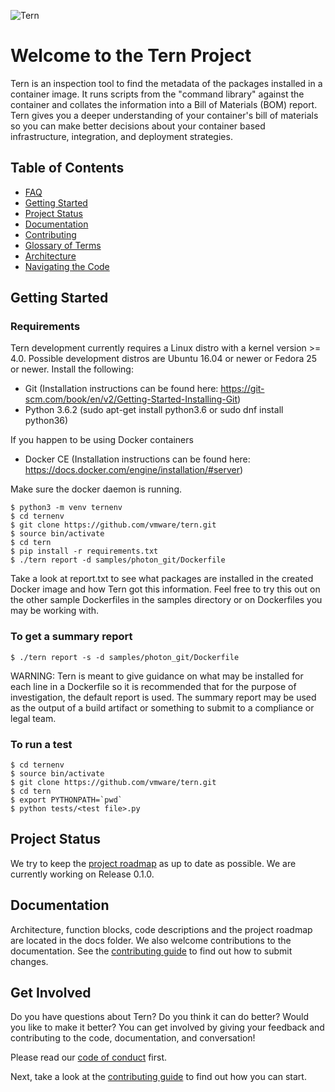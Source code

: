 ![Tern](/docs/img/tern_logo.png)

# Welcome to the Tern Project

Tern is an inspection tool to find the metadata of the packages installed in a container image. It runs scripts from the "command library" against the container and collates the information into a Bill of Materials (BOM) report. Tern gives you a deeper understanding of your container's bill of materials so you can make better decisions about your container based infrastructure, integration, and deployment strategies.

## Table of Contents
- [FAQ](/docs/faq.md)
- [Getting Started](#getting-started)
- [Project Status](#project-status)
- [Documentation](#documentation)
- [Contributing](#contributing)
- [Glossary of Terms](/docs/glossary.md)
- [Architecture](/docs/architecture.md)
- [Navigating the Code](/docs/navigating-the-code.md)

## Getting Started<a name="getting-started"/>

### Requirements
Tern development currently requires a Linux distro with a kernel version >= 4.0. Possible development distros are Ubuntu 16.04 or newer or Fedora 25 or newer.
Install the following:
- Git (Installation instructions can be found here: https://git-scm.com/book/en/v2/Getting-Started-Installing-Git)
- Python 3.6.2 (sudo apt-get install python3.6 or sudo dnf install python36)

If you happen to be using Docker containers
- Docker CE (Installation instructions can be found here: https://docs.docker.com/engine/installation/#server)

Make sure the docker daemon is running.


```
$ python3 -m venv ternenv
$ cd ternenv
$ git clone https://github.com/vmware/tern.git
$ source bin/activate
$ cd tern
$ pip install -r requirements.txt
$ ./tern report -d samples/photon_git/Dockerfile
```

Take a look at report.txt to see what packages are installed in the created Docker image and how Tern got this information. Feel free to try this out on the other sample Dockerfiles in the samples directory or on Dockerfiles you may be working with.

### To get a summary report
```
$ ./tern report -s -d samples/photon_git/Dockerfile
```
WARNING: Tern is meant to give guidance on what may be installed for each line in a Dockerfile so it is recommended that for the purpose of investigation, the default report is used. The summary report may be used as the output of a build artifact or something to submit to a compliance or legal team.

### To run a test
```
$ cd ternenv
$ source bin/activate
$ git clone https://github.com/vmware/tern.git
$ cd tern
$ export PYTHONPATH=`pwd`
$ python tests/<test file>.py
```
## Project Status<a name="project-status"/>

We try to keep the [project roadmap](./docs/project-roadmap.md) as up to date as possible. We are currently working on Release 0.1.0.

## Documentation<a name="documentation"/>
Architecture, function blocks, code descriptions and the project roadmap are located in the docs folder. We also welcome contributions to the documentation. See the [contributing guide](/CONTRIBUTING.md) to find out how to submit changes.

## Get Involved<a name="contributing"/>

Do you have questions about Tern? Do you think it can do better? Would you like to make it better? You can get involved by giving your feedback and contributing to the code, documentation, and conversation!

Please read our [code of conduct](/CODE_OF_CONDUCT.md) first.

Next, take a look at the [contributing guide](/CONTRIBUTING.md) to find out how you can start.
